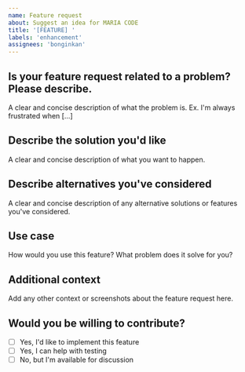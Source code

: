 ```yaml
---
name: Feature request
about: Suggest an idea for MARIA CODE
title: '[FEATURE] '
labels: 'enhancement'
assignees: 'bonginkan'
---
```


## Is your feature request related to a problem? Please describe.
A clear and concise description of what the problem is. Ex. I'm always frustrated when [...]

## Describe the solution you'd like
A clear and concise description of what you want to happen.

## Describe alternatives you've considered
A clear and concise description of any alternative solutions or features you've considered.

## Use case
How would you use this feature? What problem does it solve for you?

## Additional context
Add any other context or screenshots about the feature request here.

## Would you be willing to contribute?
- [ ] Yes, I'd like to implement this feature
- [ ] Yes, I can help with testing
- [ ] No, but I'm available for discussion